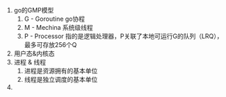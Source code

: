 1. go的GMP模型
   1. G - Goroutine go协程
   2. M - Mechina 系统级线程
   3. P - Processor 指的是逻辑处理器，P关联了本地可运行G的队列（LRQ），最多可存放256个Q
2. 用户态&内核态
3. 进程 & 线程
   1. 进程是资源拥有的基本单位
   2. 线程是独立调度的基本单位
4. 